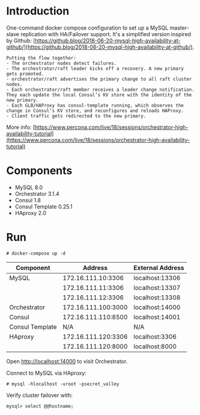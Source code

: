 # Introduction
One-command docker compose configuration to set up a MySQL master-slave replication with HA/Failover support.
It's a simplified version inspired by Github: [https://github.blog/2018-06-20-mysql-high-availability-at-github/](https://github.blog/2018-06-20-mysql-high-availability-at-github/).

    Putting the flow together:
    - The orchestrator nodes detect failures.
    - The orchestrator/raft leader kicks off a recovery. A new primary gets promoted.
    - orchestrator/raft advertises the primary change to all raft cluster nodes.
    - Each orchestrator/raft member receives a leader change notification. They each update the local Consul’s KV store with the identity of the new primary.
    - Each GLB/HAProxy has consul-template running, which observes the change in Consul’s KV store, and reconfigures and reloads HAProxy.
    - Client traffic gets redirected to the new primary.

More info: [https://www.percona.com/live/18/sessions/orchestrator-high-availability-tutorial](https://www.percona.com/live/18/sessions/orchestrator-high-availability-tutorial)

# Components
- MySQL 8.0
- Orchestrator 3.1.4
- Consul 1.8
- Consul Template 0.25.1
- HAproxy 2.0

# Run
```
# docker-compose up -d
```
| Component        | Address              | External Address |
| ---------------- | -------------------- |------------------|
| MySQL            | 172.16.111.10:3306   | localhost:13306  |
|                  | 172.16.111.11:3306   | localhost:13307  |
|                  | 172.16.111.12:3306   | localhost:13308  |
| Orchestrator     | 172.16.111.100:3000  | localhost:14000  |
| Consul           | 172.16.111.110:8500  | localhost:14001  |
| Consul Template  | N/A                  | N/A              |
| HAproxy          | 172.16.111.120:3306  | localhost:3306   |
|                  | 172.16.111.120:8000  | localhost:8000   |

Open [http://localhost:14000](http://localhost:14000) to visit Orchestrator.

Connect to MySQL via HAproxy:
```
# mysql -hlocalhost -uroot -psecret_valley
```

Verify cluster failover with:
```
mysql> select @@hostname;
```
